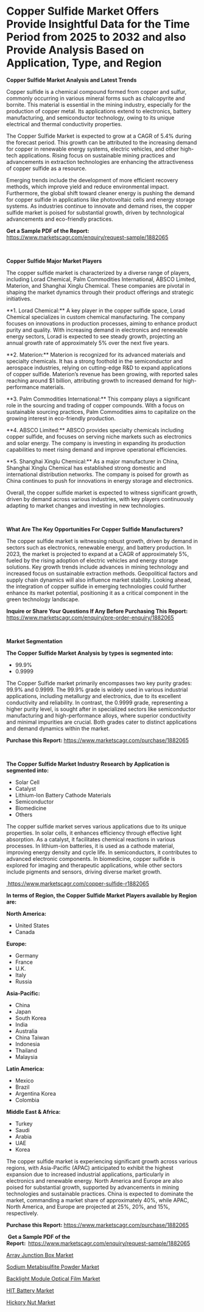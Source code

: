 <p><h1>Copper Sulfide Market Offers Provide Insightful Data for the Time Period from 2025 to 2032 and also Provide Analysis Based on Application, Type, and Region</h1></p><p><strong>Copper Sulfide Market Analysis and Latest Trends</strong></p>
<p><p>Copper sulfide is a chemical compound formed from copper and sulfur, commonly occurring in various mineral forms such as chalcopyrite and bornite. This material is essential in the mining industry, especially for the production of copper metal. Its applications extend to electronics, battery manufacturing, and semiconductor technology, owing to its unique electrical and thermal conductivity properties.</p><p>The Copper Sulfide Market is expected to grow at a CAGR of 5.4% during the forecast period. This growth can be attributed to the increasing demand for copper in renewable energy systems, electric vehicles, and other high-tech applications. Rising focus on sustainable mining practices and advancements in extraction technologies are enhancing the attractiveness of copper sulfide as a resource.</p><p>Emerging trends include the development of more efficient recovery methods, which improve yield and reduce environmental impact. Furthermore, the global shift toward cleaner energy is pushing the demand for copper sulfide in applications like photovoltaic cells and energy storage systems. As industries continue to innovate and demand rises, the copper sulfide market is poised for substantial growth, driven by technological advancements and eco-friendly practices.</p></p>
<p><strong>Get a Sample PDF of the Report:&nbsp;</strong> <a href="https://www.marketscagr.com/enquiry/request-sample/1882065?utm_campaign=2014&utm_medium=2&utm_source=Github&utm_content=ia&utm_term=31012025&utm_id=copper-sulfide">https://www.marketscagr.com/enquiry/request-sample/1882065</a></p>
<p>&nbsp;</p>
<p><strong>Copper Sulfide Major Market Players</strong></p>
<p><p>The copper sulfide market is characterized by a diverse range of players, including Lorad Chemical, Palm Commodities International, ABSCO Limited, Materion, and Shanghai Xinglu Chemical. These companies are pivotal in shaping the market dynamics through their product offerings and strategic initiatives.</p><p>**1. Lorad Chemical:** A key player in the copper sulfide space, Lorad Chemical specializes in custom chemical manufacturing. The company focuses on innovations in production processes, aiming to enhance product purity and quality. With increasing demand in electronics and renewable energy sectors, Lorad is expected to see steady growth, projecting an annual growth rate of approximately 5% over the next five years.</p><p>**2. Materion:** Materion is recognized for its advanced materials and specialty chemicals. It has a strong foothold in the semiconductor and aerospace industries, relying on cutting-edge R&D to expand applications of copper sulfide. Materion’s revenue has been growing, with reported sales reaching around $1 billion, attributing growth to increased demand for high-performance materials.</p><p>**3. Palm Commodities International:** This company plays a significant role in the sourcing and trading of copper compounds. With a focus on sustainable sourcing practices, Palm Commodities aims to capitalize on the growing interest in eco-friendly production.</p><p>**4. ABSCO Limited:** ABSCO provides specialty chemicals including copper sulfide, and focuses on serving niche markets such as electronics and solar energy. The company is investing in expanding its production capabilities to meet rising demand and improve operational efficiencies.</p><p>**5. Shanghai Xinglu Chemical:** As a major manufacturer in China, Shanghai Xinglu Chemical has established strong domestic and international distribution networks. The company is poised for growth as China continues to push for innovations in energy storage and electronics.</p><p>Overall, the copper sulfide market is expected to witness significant growth, driven by demand across various industries, with key players continuously adapting to market changes and investing in new technologies.</p></p>
<p>&nbsp;</p>
<p><strong>What Are The Key Opportunities For Copper Sulfide Manufacturers?</strong></p>
<p><p>The copper sulfide market is witnessing robust growth, driven by demand in sectors such as electronics, renewable energy, and battery production. In 2023, the market is projected to expand at a CAGR of approximately 5%, fueled by the rising adoption of electric vehicles and energy storage solutions. Key growth trends include advances in mining technology and increased focus on sustainable extraction methods. Geopolitical factors and supply chain dynamics will also influence market stability. Looking ahead, the integration of copper sulfide in emerging technologies could further enhance its market potential, positioning it as a critical component in the green technology landscape.</p></p>
<p><strong>Inquire or Share Your Questions If Any Before Purchasing This Report:</strong> <a href="https://www.marketscagr.com/enquiry/pre-order-enquiry/1882065?utm_campaign=2014&utm_medium=2&utm_source=Github&utm_content=ia&utm_term=31012025&utm_id=copper-sulfide">https://www.marketscagr.com/enquiry/pre-order-enquiry/1882065</a></p>
<p>&nbsp;</p>
<p><strong>Market Segmentation</strong></p>
<p><strong>The Copper Sulfide Market Analysis by types is segmented into:</strong></p>
<p><ul><li>99.9%</li><li>0.9999</li></ul></p>
<p><p>The Copper Sulfide market primarily encompasses two key purity grades: 99.9% and 0.9999. The 99.9% grade is widely used in various industrial applications, including metallurgy and electronics, due to its excellent conductivity and reliability. In contrast, the 0.9999 grade, representing a higher purity level, is sought after in specialized sectors like semiconductor manufacturing and high-performance alloys, where superior conductivity and minimal impurities are crucial. Both grades cater to distinct applications and demand dynamics within the market.</p></p>
<p><strong>Purchase this Report:&nbsp;</strong><a href="https://www.marketscagr.com/purchase/1882065?utm_campaign=2014&utm_medium=2&utm_source=Github&utm_content=ia&utm_term=31012025&utm_id=copper-sulfide">https://www.marketscagr.com/purchase/1882065</a></p>
<p>&nbsp;</p>
<p><strong>The Copper Sulfide Market Industry Research by Application is segmented into:</strong></p>
<p><ul><li>Solar Cell</li><li>Catalyst</li><li>Lithium-Ion Battery Cathode Materials</li><li>Semiconductor</li><li>Biomedicine</li><li>Others</li></ul></p>
<p><p>The copper sulfide market serves various applications due to its unique properties. In solar cells, it enhances efficiency through effective light absorption. As a catalyst, it facilitates chemical reactions in various processes. In lithium-ion batteries, it is used as a cathode material, improving energy density and cycle life. In semiconductors, it contributes to advanced electronic components. In biomedicine, copper sulfide is explored for imaging and therapeutic applications, while other sectors include pigments and sensors, driving diverse market growth.</p></p>
<p><a href="https://www.marketscagr.com/copper-sulfide-r1882065?utm_campaign=2014&utm_medium=2&utm_source=Github&utm_content=ia&utm_term=31012025&utm_id=copper-sulfide">&nbsp;https://www.marketscagr.com/copper-sulfide-r1882065</a></p>
<p><strong>In terms of Region, the Copper Sulfide Market Players available by Region are:</strong></p>
<p>
    <p> <strong> North America: </strong>
        <ul>
            <li>United States</li>
            <li>Canada</li>
        </ul>
        </p> 
    <p> <strong> Europe: </strong>
        <ul>
            <li>Germany</li>
            <li>France</li>
            <li>U.K.</li>
            <li>Italy</li>
            <li>Russia</li>
        </ul>
        </p> 
    <p> <strong> Asia-Pacific: </strong>
        <ul>
            <li>China</li>
            <li>Japan</li>
            <li>South Korea</li>
            <li>India</li>
            <li>Australia</li>
            <li>China Taiwan</li>
            <li>Indonesia</li>
            <li>Thailand</li>
            <li>Malaysia</li>
        </ul>
        </p> 
    <p> <strong> Latin America: </strong>
        <ul>
            <li>Mexico</li>
            <li>Brazil</li>
            <li>Argentina Korea</li>
            <li>Colombia</li>
        </ul>
        </p> 
    <p> <strong> Middle East & Africa: </strong>
        <ul>
            <li>Turkey</li>
            <li>Saudi</li>
            <li>Arabia</li>
            <li>UAE</li>
            <li>Korea</li>
        </ul>
    </p>
    </p>
<p><p>The copper sulfide market is experiencing significant growth across various regions, with Asia-Pacific (APAC) anticipated to exhibit the highest expansion due to increased industrial applications, particularly in electronics and renewable energy. North America and Europe are also poised for substantial growth, supported by advancements in mining technologies and sustainable practices. China is expected to dominate the market, commanding a market share of approximately 40%, while APAC, North America, and Europe are projected at 25%, 20%, and 15%, respectively.</p></p>
<p><strong>Purchase this Report: </strong><a href="https://www.marketscagr.com/purchase/1882065?utm_campaign=2014&utm_medium=2&utm_source=Github&utm_content=ia&utm_term=31012025&utm_id=copper-sulfide">https://www.marketscagr.com/purchase/1882065</a></p>
<p>&nbsp;<strong>Get a Sample PDF of the Report:&nbsp;&nbsp;</strong><a href="https://www.marketscagr.com/enquiry/request-sample/1882065?utm_campaign=2014&utm_medium=2&utm_source=Github&utm_content=ia&utm_term=31012025&utm_id=copper-sulfide">https://www.marketscagr.com/enquiry/request-sample/1882065</a></p>
<p><strong></strong></p>
<p><p><a href="https://www.linkedin.com/pulse/array-junction-box-market-size-growing-cagr-12-from-2025-2032-dhqff?utm_campaign=2014&utm_medium=2&utm_source=Github&utm_content=ia&utm_term=31012025&utm_id=copper-sulfide">Array Junction Box Market</a></p><p><a href="https://github.com/JosephineMcguire65/Market-Research-Report-List-1/blob/main/sodium-metabisulfite-powder-market.md?utm_campaign=2014&utm_medium=2&utm_source=Github&utm_content=ia&utm_term=31012025&utm_id=copper-sulfide">Sodium Metabisulfite Powder Market</a></p><p><a href="https://www.linkedin.com/pulse/global-backlight-module-optical-film-market-future-trends-hsiuf?utm_campaign=2014&utm_medium=2&utm_source=Github&utm_content=ia&utm_term=31012025&utm_id=copper-sulfide">Backlight Module Optical Film Market</a></p><p><a href="https://www.linkedin.com/pulse/state-hit-battery-market-projected-growth-cagr-72025-2032-ziqmf?utm_campaign=2014&utm_medium=2&utm_source=Github&utm_content=ia&utm_term=31012025&utm_id=copper-sulfide">HIT Battery Market</a></p><p><a href="https://www.linkedin.com/pulse/global-hickory-nut-market-study-2025-2032-overview-top-players-2v7bf?utm_campaign=2014&utm_medium=2&utm_source=Github&utm_content=ia&utm_term=31012025&utm_id=copper-sulfide">Hickory Nut Market</a></p></p>